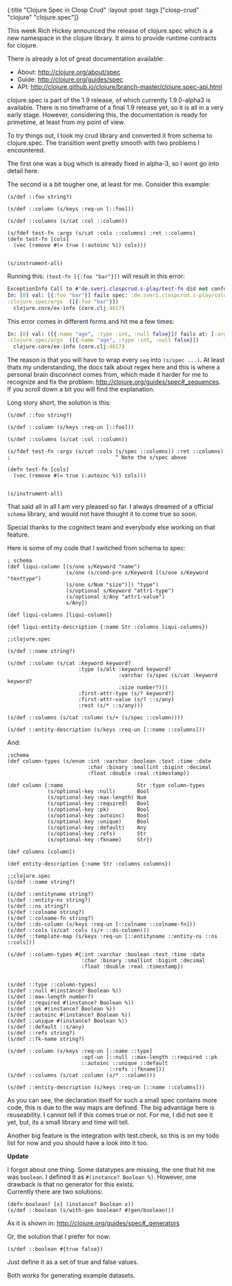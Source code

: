 {:title "Clojure Spec in Closp Crud"
 :layout :post
 :tags  ["closp-crud" "clojure" "clojure.spec"]}
 
This week Rich Hickey announced the release of clojure.spec which is a new namespace in the clojure library. It
aims to provide runtime contracts for clojure.

There is already a lot of great documentation available:

* About: http://clojure.org/about/spec
* Guide: http://clojure.org/guides/spec 
* API: http://clojure.github.io/clojure/branch-master/clojure.spec-api.html

clojure.spec is part of the 1.9 release, of which currently 1.9.0-alpha3 
is available. There is no timeframe of a final 1.9 release yet, so it 
is all in a very early stage. However, considering this, the documentation is ready for primetime, 
at least from my point of view.

To try things out, I took my crud library and converted it from schema to
clojure.spec. The transition went pretty smooth with two problems I encountered.

The first one was a bug which is already fixed in alpha-3, so I wont go
into detail here.

The second is a bit tougher one, at least for me. Consider this example:

```
(s/def ::foo string?)

(s/def ::column (s/keys :req-un [::foo]))

(s/def ::columns (s/cat :col ::column))

(s/fdef test-fn :args (s/cat :cols ::columns) :ret ::columns)
(defn test-fn [cols]
  (vec (remove #(= true (:autoinc %)) cols)))


(s/instrument-all)
```

Running this: `(test-fn [{:foo "bar"}])` will result in this error:  

```clojure
ExceptionInfo Call to #'de.sveri.clospcrud.s-play/test-fn did not conform to spec:
In: [0] val: [{:foo "bar"}] fails spec: :de.sveri.clospcrud.s-play/column at: [:args :cols :col] predicate: map?
:clojure.spec/args  ([{:foo "bar"}])
  clojure.core/ex-info (core.clj:4617)
```

This error comes in different forms and hit me a few times: 
```clojure
In: [0] val: ([{:name "age", :type :int, :null false}]) fails at: [:args] predicate: (cat :cols :de.sveri.clospcrud.schema/columns),  Extra input
:clojure.spec/args  ([{:name "age", :type :int, :null false}])
  clojure.core/ex-info (core.clj:4617)
```

The reason is that you will have to wrap every `seq` into `(s/spec ...)`.
At least thats my understanding, the docs talk about regex here and this is 
where a personal brain disconnect comes from, which made it harder for me
to recognize and fix the problem: <http://clojure.org/guides/spec#_sequences>.
If you scroll down a bit you will find the explanation.

Long story short, the solution is this:

```
(s/def ::foo string?)

(s/def ::column (s/keys :req-un [::foo]))

(s/def ::columns (s/cat :col ::column))

(s/fdef test-fn :args (s/cat :cols (s/spec ::columns)) :ret ::columns)
;                                  ^ Note the s/spec above

(defn test-fn [cols]
  (vec (remove #(= true (:autoinc %)) cols)))


(s/instrument-all)
```

That said all in all I am very pleased so far. I always dreamed of a 
official `schema` library, and would not have thought it to come true so soon.  

Special thanks to the cognitect team and everybody else working on that feature.


Here is some of my code that I switched from schema to spec:


```
; schema
(def liqui-column [(s/one s/Keyword "name")
                   (s/one (s/cond-pre s/Keyword [(s/one s/Keyword "texttype") 
                   (s/one s/Num "size")]) "type")
                   (s/optional s/Keyword "attr1-type")
                   (s/optional s/Any "attr1-value")
                   s/Any])

(def liqui-columns [liqui-column])

(def liqui-entity-description {:name Str :columns liqui-columns})

;;clojure.spec

(s/def ::name string?)

(s/def ::column (s/cat :keyword keyword?
                       :type (s/alt :keyword keyword?
                                    :varchar (s/spec (s/cat :keyword keyword? 
                                    :size number?)))
                       :first-attr-type (s/? keyword?)
                       :first-attr-value (s/? ::s/any)
                       :rest (s/* ::s/any)))

(s/def ::columns (s/cat :column (s/+ (s/spec ::column))))

(s/def ::entity-description (s/keys :req-un [::name ::columns]))
```

And:

```
;schema
(def column-types (s/enum :int :varchar :boolean :text :time :date
                          :char :binary :smallint :bigint :decimal
                          :float :double :real :timestamp))

(def column {:name                        Str :type column-types
             (s/optional-key :null)       Bool
             (s/optional-key :max-length) Num
             (s/optional-key :required)   Bool
             (s/optional-key :pk)         Bool
             (s/optional-key :autoinc)    Bool
             (s/optional-key :unique)     Bool
             (s/optional-key :default)    Any
             (s/optional-key :refs)       Str
             (s/optional-key :fkname)     Str})

(def columns [column])

(def entity-description {:name Str :columns columns})

;;clojure.spec
(s/def ::name string?)

(s/def ::entityname string?)
(s/def ::entity-ns string?)
(s/def ::ns string?)
(s/def ::colname string?)
(s/def ::colname-fn string?)
(s/def ::ds-column (s/keys :req-un [::colname ::colname-fn]))
(s/def ::cols (s/cat :cols (s/+ ::ds-column)))
(s/def ::template-map (s/keys :req-un [::entityname ::entity-ns ::ns ::cols]))

(s/def ::column-types #{:int :varchar :boolean :text :time :date
                        :char :binary :smallint :bigint :decimal
                        :float :double :real :timestamp})


(s/def ::type ::column-types)
(s/def ::null #(instance? Boolean %))
(s/def ::max-length number?)
(s/def ::required #(instance? Boolean %))
(s/def ::pk #(instance? Boolean %))
(s/def ::autoinc #(instance? Boolean %))
(s/def ::unique #(instance? Boolean %))
(s/def ::default ::s/any)
(s/def ::refs string?)
(s/def ::fk-name string?)

(s/def ::column (s/keys :req-un [::name ::type]
                        :opt-un [::null ::max-length ::required ::pk 
                        ::autoinc ::unique ::default
                                 ::refs ::fkname]))
(s/def ::columns (s/cat :column (s/* ::column)))

(s/def ::entity-description (s/keys :req-un [::name ::columns]))
```

As you can see, the declaration itself for such a small spec contains 
more code, this is due to the way maps are defined. The big advantage here
is reuseability. I cannot tell if this comes true or not. For me, I did not
 see it yet, but, its a small library and time will tell.
 
Another big feature is the integration with test.check, so this is on my todo list
for now and you should have a look into it too.


**Update**

I forgot about one thing. Some datatypes are missing, the one that hit me
was `boolean`. I defined it as `#(instance? Boolean %)`. However, one 
drawback is that no generator for this exists.  
Currently there are two solutions:

```
(defn boolean? [x] (instance? Boolean x))
(s/def ::boolean (s/with-gen boolean? #(gen/boolean)))
```   
As it is shown in: <http://clojure.org/guides/spec#_generators>

Or, the solution that I prefer for now:

```
(s/def ::boolean #{true false})
```
Just define it as a set of true and false values.

Both works for generating example datasets.